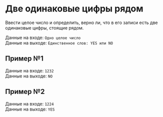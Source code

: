 # Две одинаковые цифры рядом
Ввести целое число и определить, верно ли, что в его записи есть  две одинаковые цифры, стоящие рядом.

Данные на входе:	`Одно целое число`  
Данные на выходе:	`Единственное слов: YES или NO`

## Пример №1
Данные на входе:	`1232`  
Данные на выходе:	`NO`

## Пример №2
Данные на входе:	`1224`  
Данные на выходе:	`YES`
